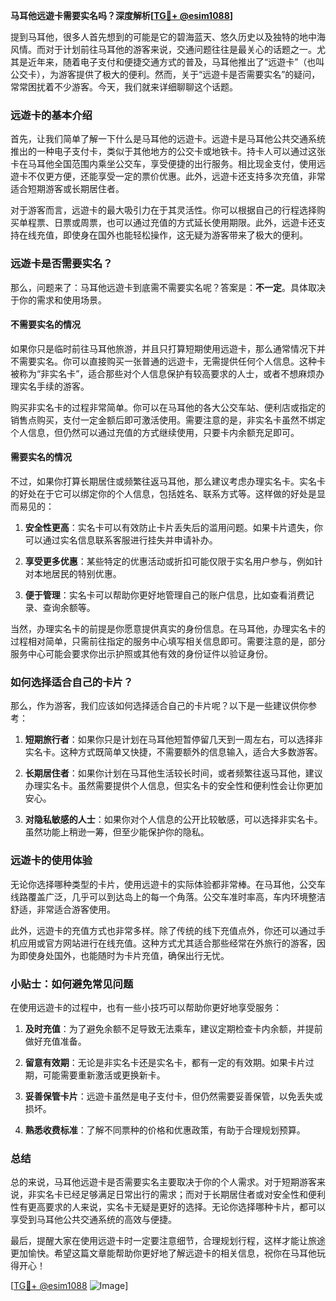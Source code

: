 **马耳他远遊卡需要实名吗？深度解析[[TG💪+ @esim1088](https://t.me/s/esim1088)]**

提到马耳他，很多人首先想到的可能是它的碧海蓝天、悠久历史以及独特的地中海风情。而对于计划前往马耳他的游客来说，交通问题往往是最关心的话题之一。尤其是近年来，随着电子支付和便捷交通方式的普及，马耳他推出了“远遊卡”（也叫公交卡），为游客提供了极大的便利。然而，关于“远遊卡是否需要实名”的疑问，常常困扰着不少游客。今天，我们就来详细聊聊这个话题。

### **远遊卡的基本介绍**

首先，让我们简单了解一下什么是马耳他的远遊卡。远遊卡是马耳他公共交通系统推出的一种电子支付卡，类似于其他地方的公交卡或地铁卡。持卡人可以通过这张卡在马耳他全国范围内乘坐公交车，享受便捷的出行服务。相比现金支付，使用远遊卡不仅更方便，还能享受一定的票价优惠。此外，远遊卡还支持多次充值，非常适合短期游客或长期居住者。

对于游客而言，远遊卡的最大吸引力在于其灵活性。你可以根据自己的行程选择购买单程票、日票或周票，也可以通过充值的方式延长使用期限。此外，远遊卡还支持在线充值，即使身在国外也能轻松操作，这无疑为游客带来了极大的便利。

### **远遊卡是否需要实名？**

那么，问题来了：马耳他远遊卡到底需不需要实名呢？答案是：**不一定**。具体取决于你的需求和使用场景。

#### **不需要实名的情况**
如果你只是临时前往马耳他旅游，并且只打算短期使用远遊卡，那么通常情况下并不需要实名。你可以直接购买一张普通的远遊卡，无需提供任何个人信息。这种卡被称为“非实名卡”，适合那些对个人信息保护有较高要求的人士，或者不想麻烦办理实名手续的游客。

购买非实名卡的过程非常简单。你可以在马耳他的各大公交车站、便利店或指定的销售点购买，支付一定金额后即可激活使用。需要注意的是，非实名卡虽然不绑定个人信息，但仍然可以通过充值的方式继续使用，只要卡内余额充足即可。

#### **需要实名的情况**
不过，如果你打算长期居住或频繁往返马耳他，那么建议考虑办理实名卡。实名卡的好处在于它可以绑定你的个人信息，包括姓名、联系方式等。这样做的好处是显而易见的：

1. **安全性更高**：实名卡可以有效防止卡片丢失后的滥用问题。如果卡片遗失，你可以通过实名信息联系客服进行挂失并申请补办。
   
2. **享受更多优惠**：某些特定的优惠活动或折扣可能仅限于实名用户参与，例如针对本地居民的特别优惠。

3. **便于管理**：实名卡可以帮助你更好地管理自己的账户信息，比如查看消费记录、查询余额等。

当然，办理实名卡的前提是你愿意提供真实的身份信息。在马耳他，办理实名卡的过程相对简单，只需前往指定的服务中心填写相关信息即可。需要注意的是，部分服务中心可能会要求你出示护照或其他有效的身份证件以验证身份。

### **如何选择适合自己的卡片？**

那么，作为游客，我们应该如何选择适合自己的卡片呢？以下是一些建议供你参考：

1. **短期旅行者**：如果你只是计划在马耳他短暂停留几天到一周左右，可以选择非实名卡。这种方式既简单又快捷，不需要额外的信息输入，适合大多数游客。

2. **长期居住者**：如果你计划在马耳他生活较长时间，或者频繁往返马耳他，建议办理实名卡。虽然需要提供个人信息，但实名卡的安全性和便利性会让你更加安心。

3. **对隐私敏感的人士**：如果你对个人信息的公开比较敏感，可以选择非实名卡。虽然功能上稍逊一筹，但至少能保护你的隐私。

### **远遊卡的使用体验**

无论你选择哪种类型的卡片，使用远遊卡的实际体验都非常棒。在马耳他，公交车线路覆盖广泛，几乎可以到达岛上的每一个角落。公交车准时率高，车内环境整洁舒适，非常适合游客使用。

此外，远遊卡的充值方式也非常多样。除了传统的线下充值点外，你还可以通过手机应用或官方网站进行在线充值。这种方式尤其适合那些经常在外旅行的游客，因为即使身处国外，也能随时为卡片充值，确保出行无忧。

### **小贴士：如何避免常见问题**

在使用远遊卡的过程中，也有一些小技巧可以帮助你更好地享受服务：

1. **及时充值**：为了避免余额不足导致无法乘车，建议定期检查卡内余额，并提前做好充值准备。

2. **留意有效期**：无论是非实名卡还是实名卡，都有一定的有效期。如果卡片过期，可能需要重新激活或更换新卡。

3. **妥善保管卡片**：远遊卡虽然是电子支付卡，但仍然需要妥善保管，以免丢失或损坏。

4. **熟悉收费标准**：了解不同票种的价格和优惠政策，有助于合理规划预算。

### **总结**

总的来说，马耳他远遊卡是否需要实名主要取决于你的个人需求。对于短期游客来说，非实名卡已经足够满足日常出行的需求；而对于长期居住者或对安全性和便利性有更高要求的人来说，实名卡无疑是更好的选择。无论你选择哪种卡片，都可以享受到马耳他公共交通系统的高效与便捷。

最后，提醒大家在使用远遊卡时一定要注意细节，合理规划行程，这样才能让旅途更加愉快。希望这篇文章能帮助你更好地了解远遊卡的相关信息，祝你在马耳他玩得开心！

[[TG💪+ @esim1088](https://t.me/s/esim1088) ![Image](https://i.postimg.cc/4NQfJmqS/Snipaste-2025-05-13-00-14-12.png)]